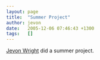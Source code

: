 ```yaml
---
layout: page
title:  "Summer Project"
author: jevon
date:   2005-12-06 07:46:43 +1300
tags:   []
---
```


[Jevon Wright](Jevon_Wright.md) did a summer project.
